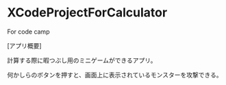 # XCodeProjectForCalculator
For code camp

[アプリ概要]

計算する際に暇つぶし用のミニゲームができるアプリ。

何かしらのボタンを押すと、画面上に表示されているモンスターを攻撃できる。
